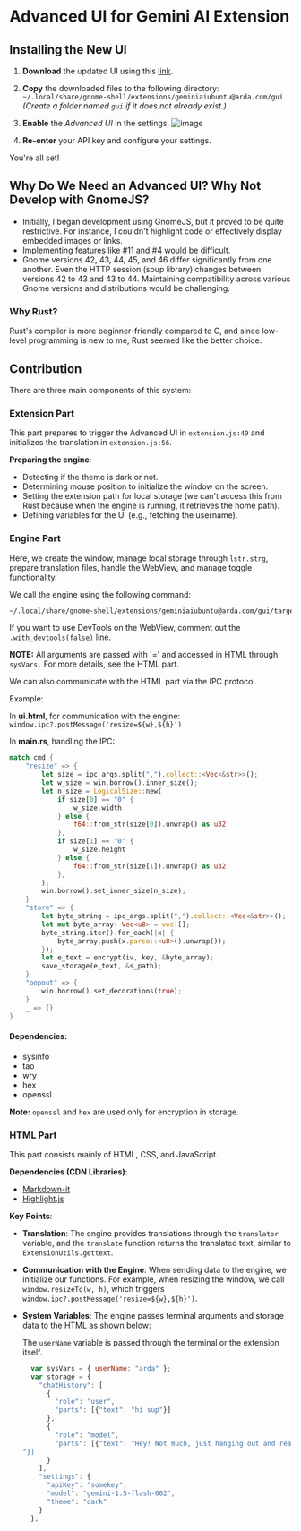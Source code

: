 # Advanced UI for Gemini AI Extension

## Installing the New UI

1. **Download** the updated UI using this [link](https://github.com/wwardaww/gnome-gemini-ai/releases/latest).
2. **Copy** the downloaded files to the following directory:  
   `~/.local/share/gnome-shell/extensions/geminiaiubuntu@arda.com/gui`  
   *(Create a folder named `gui` if it does not already exist.)*
3. **Enable** the *Advanced UI* in the settings.
  ![image](https://github.com/user-attachments/assets/827bc256-e312-40b4-9dbd-c9d9e7f0962e)

4. **Re-enter** your API key and configure your settings.

You're all set!

## Why Do We Need an Advanced UI? Why Not Develop with GnomeJS?

* Initially, I began development using GnomeJS, but it proved to be quite restrictive. For instance, I couldn't highlight code or effectively display embedded images or links.
* Implementing features like [#11](https://github.com/wwardaww/gnome-gemini-ai/issues/11) and [#4](https://github.com/wwardaww/gnome-gemini-ai/issues/4) would be difficult.
* Gnome versions 42, 43, 44, 45, and 46 differ significantly from one another. Even the HTTP session (soup library) changes between versions 42 to 43 and 43 to 44. Maintaining compatibility across various Gnome versions and distributions would be challenging.

### Why Rust?

Rust's compiler is more beginner-friendly compared to C, and since low-level programming is new to me, Rust seemed like the better choice.

## Contribution

There are three main components of this system:

### Extension Part

This part prepares to trigger the Advanced UI in `extension.js:49` and initializes the translation in `extension.js:56`.

**Preparing the engine**:

* Detecting if the theme is dark or not.
* Determining mouse position to initialize the window on the screen.
* Setting the extension path for local storage (we can't access this from Rust because when the engine is running, it retrieves the home path).
* Defining variables for the UI (e.g., fetching the username).

### Engine Part

Here, we create the window, manage local storage through `lstr.strg`, prepare translation files, handle the WebView, and manage toggle functionality.

We call the engine using the following command:

```bash
~/.local/share/gnome-shell/extensions/geminiaiubuntu@arda.com/gui/target/debug/geminigui ${theme} ${mouse_x} ${mouse_y} ${Me.path} userName=${USERNAME}
```

If you want to use DevTools on the WebView, comment out the `.with_devtools(false)` line.

**NOTE:** All arguments are passed with '=' and accessed in HTML through `sysVars.` For more details, see the HTML part.

We can also communicate with the HTML part via the IPC protocol.

Example:

In **ui.html**, for communication with the engine: `window.ipc?.postMessage('resize=${w},${h}')`

In **main.rs**, handling the IPC:

```rust
match cmd {
    "resize" => {
        let size = ipc_args.split(",").collect::<Vec<&str>>();
        let w_size = win.borrow().inner_size();
        let n_size = LogicalSize::new(
            if size[0] == "0" {
                w_size.width
            } else {
                f64::from_str(size[0]).unwrap() as u32
            },
            if size[1] == "0" {
                w_size.height
            } else {
                f64::from_str(size[1]).unwrap() as u32
            },
        );
        win.borrow().set_inner_size(n_size);
    }
    "store" => {
        let byte_string = ipc_args.split(",").collect::<Vec<&str>>();
        let mut byte_array: Vec<u8> = vec![];
        byte_string.iter().for_each(|x| {
            byte_array.push(x.parse::<u8>().unwrap());
        });
        let e_text = encrypt(iv, key, &byte_array);
        save_storage(e_text, &s_path);
    }
    "popout" => {
        win.borrow().set_decorations(true);
    }
    _ => {}
}
```

#### Dependencies:

* sysinfo
* tao
* wry
* hex
* openssl

**Note:** `openssl` and `hex` are used only for encryption in storage.

### HTML Part

This part consists mainly of HTML, CSS, and JavaScript.

**Dependencies (CDN Libraries)**:

* [Markdown-it](https://github.com/markdown-it/markdown-it)
* [Highlight.js](https://highlightjs.org/)

**Key Points**:

* **Translation**: The engine provides translations through the `translator` variable, and the `translate` function returns the translated text, similar to `ExtensionUtils.gettext`.
* **Communication with the Engine**: When sending data to the engine, we initialize our functions. For example, when resizing the window, we call `window.resizeTo(w, h)`, which triggers `window.ipc?.postMessage('resize=${w},${h}')`.
* **System Variables**: The engine passes terminal arguments and storage data to the HTML as shown below:

  The `userName` variable is passed through the terminal or the extension itself.

  ```js
    var sysVars = { userName: "arda" };
    var storage = {
      "chatHistory": [
        {
          "role": "user",
          "parts": [{"text": "hi sup"}]
        },
        {
          "role": "model",
          "parts": [{"text": "Hey! Not much, just hanging out and ready to answer your questions. What's up with you?
  "}]
        }
      ],
      "settings": {
        "apiKey": "somekey",
        "model": "gemini-1.5-flash-002",
        "theme": "dark"
      }
    };
  ```
